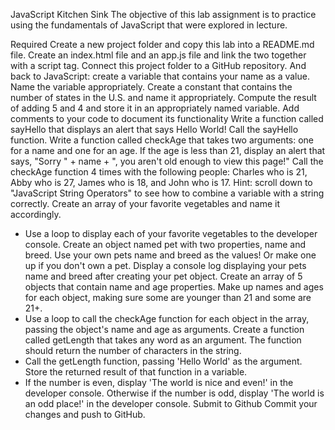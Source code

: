 JavaScript Kitchen Sink
The objective of this lab assignment is to practice using the fundamentals of JavaScript that were explored in lecture.

Required
Create a new project folder and copy this lab into a README.md file.
Create an index.html file and an app.js file and link the two together with a script tag.
Connect this project folder to a GitHub repository.
And back to JavaScript: create a variable that contains your name as a value.
Name the variable appropriately.
Create a constant that contains the number of states in the U.S. and name it appropriately.
Compute the result of adding 5 and 4 and store it in an appropriately named variable.
Add comments to your code to document its functionality
Write a function called sayHello that displays an alert that says Hello World!
Call the sayHello function.
Write a function called checkAge that takes two arguments: one for a name and one for an age. If the age is less than 21, display an alert that says, "Sorry " + name + ", you aren't old enough to view this page!"
Call the checkAge function 4 times with the following people: Charles who is 21, Abby who is 27, James who is 18, and John who is 17.
Hint: scroll down to "JavaScript String Operators" to see how to combine a variable with a string correctly.
Create an array of your favorite vegetables and name it accordingly.

- Use a loop to display each of your favorite vegetables to the developer console.
  Create an object named pet with two properties, name and breed. Use your own pets name and breed as the values! Or make one up if you don't own a pet.
  Display a console log displaying your pets name and breed after creating your pet object.
  Create an array of 5 objects that contain name and age properties. Make up names and ages for each object, making sure some are younger than 21 and some are 21+.
- Use a loop to call the checkAge function for each object in the array, passing the object's name and age as arguments.
  Create a function called getLength that takes any word as an argument. The function should return the number of characters in the string.
- Call the getLength function, passing 'Hello World' as the argument. Store the returned result of that function in a variable.
- If the number is even, display 'The world is nice and even!' in the developer console. Otherwise if the number is odd, display 'The world is an odd place!' in the developer console.
  Submit to Github
  Commit your changes and push to GitHub.

